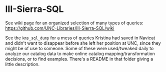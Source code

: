# III-Sierra-SQL
See wiki page for an organized selection of many types of queries: https://github.com/UNC-Libraries/III-Sierra-SQL/wiki

See the `kms_sql_dump` for a mess of queries Kristina had saved in Navicat and didn't want to disappear before she left her position at UNC, since they might be of use to someone. Some of these were used/tweaked daily to analyze our catalog data to make online catalog mapping/transformation decisions, or to find examples. There's a README in that folder giving a little description. 


